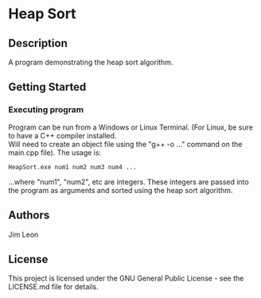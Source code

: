# Heap Sort
## Description

A program demonstrating the heap sort algorithm.

## Getting Started

### Executing program

Program can be run from a Windows or Linux Terminal.  (For Linux, be sure to have a C++ compiler installed.  
Will need to create an object file using the "g++ -o ..." command on the main.cpp file).  The usage is:
```
HeapSort.exe num1 num2 num3 num4 ...
```
...where "num1", "num2", etc are integers.  These integers are passed into the program as arguments and 
sorted using the heap sort algorithm.

## Authors

Jim Leon

## License

This project is licensed under the GNU General Public License - see the LICENSE.md file for details.